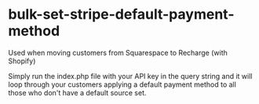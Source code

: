 # bulk-set-stripe-default-payment-method
Used when moving customers from Squarespace to Recharge (with Shopify)


Simply run the index.php file with your API key in the query string and it will loop through your customers applying a default payment method to all those who don't have a default source set.
